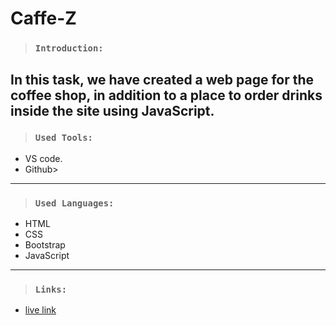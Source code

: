 # Caffe-Z
> ### `Introduction:`
In this task, we have created a web page for the coffee shop, in addition to a place to order drinks inside the site using JavaScript.
---

> ### `Used Tools:`
+ VS code.
+ Github>
---
> ### `Used Languages:`
+ HTML
+ CSS
+ Bootstrap
+ JavaScript
---

> ### `Links:`
+ [live link]()

